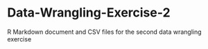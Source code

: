 # Data-Wrangling-Exercise-2

R Markdown document and CSV files for the second data wrangling exercise
